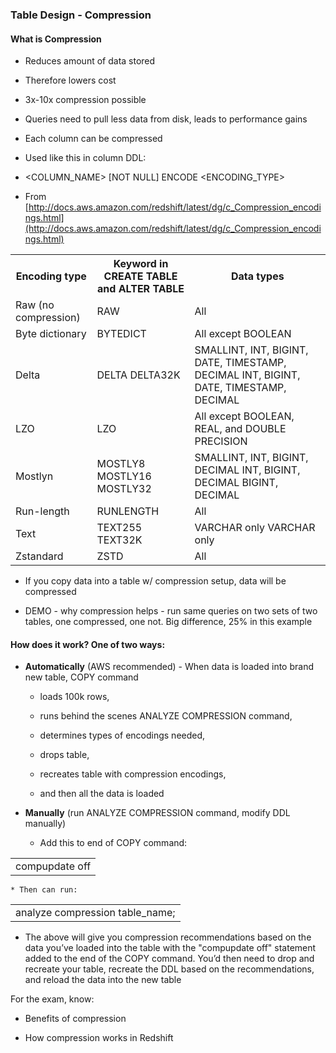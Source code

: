 ### Table Design - Compression

#### What is Compression

* Reduces amount of data stored

* Therefore lowers cost

* 3x-10x compression possible

* Queries need to pull less data from disk, leads to performance gains

* Each column can be compressed

* Used like this in column DDL: 

* <COLUMN_NAME> <DATATYPE> [NOT NULL] ENCODE <ENCODING_TYPE>

* From [http://docs.aws.amazon.com/redshift/latest/dg/c_Compression_encodings.html](http://docs.aws.amazon.com/redshift/latest/dg/c_Compression_encodings.html)

<table>
  <tr>
    <th>Encoding type</th>
    <th>Keyword in CREATE TABLE and ALTER TABLE</th>
    <th>Data types</th>
  </tr>
  <tr>
    <td>Raw (no compression)</td>
    <td>RAW</td>
    <td>All</td>
  </tr>
  <tr>
    <td>Byte dictionary</td>
    <td>BYTEDICT</td>
    <td>All except BOOLEAN</td>
  </tr>
  <tr>
    <td>Delta</td>
    <td>DELTA
DELTA32K</td>
    <td>SMALLINT, INT, BIGINT, DATE, TIMESTAMP, DECIMAL
INT, BIGINT, DATE, TIMESTAMP, DECIMAL</td>
  </tr>
  <tr>
    <td>LZO</td>
    <td>LZO</td>
    <td>All except BOOLEAN, REAL, and DOUBLE PRECISION</td>
  </tr>
  <tr>
    <td>Mostlyn</td>
    <td>MOSTLY8
MOSTLY16
MOSTLY32</td>
    <td>SMALLINT, INT, BIGINT, DECIMAL
INT, BIGINT, DECIMAL
BIGINT, DECIMAL</td>
  </tr>
  <tr>
    <td>Run-length</td>
    <td>RUNLENGTH</td>
    <td>All</td>
  </tr>
  <tr>
    <td>Text</td>
    <td>TEXT255
TEXT32K</td>
    <td>VARCHAR only
VARCHAR only</td>
  </tr>
  <tr>
    <td>Zstandard</td>
    <td>ZSTD</td>
    <td>All</td>
  </tr>
</table>


* If you copy data into a table w/ compression setup, data will be compressed

* DEMO - why compression helps - run same queries on two sets of two tables, one compressed, one not. Big difference, 25% in this example

#### How does it work?  One of two ways:

* **Automatically** (AWS recommended) - When data is loaded into brand new table, COPY command 

    * loads 100k rows, 

    * runs behind the scenes ANALYZE COMPRESSION command, 

    * determines types of encodings needed, 

    * drops table, 

    * recreates table with compression encodings, 

    * and then all the data is loaded

* **Manually** (run ANALYZE COMPRESSION command, modify DDL manually)

    * Add this to end of COPY command:

<table>
  <tr>
    <td>compupdate off</td>
  </tr>
</table>


    * Then can run:

<table>
  <tr>
    <td>analyze compression table_name;</td>
  </tr>
</table>


* The above will give you compression recommendations based on the data you’ve loaded into the table with the "compupdate off" statement added to the end of the COPY command.  You’d then need to drop and recreate your table, recreate the DDL based on the recommendations, and reload the data into the new table

For the exam, know:

* Benefits of compression

* How compression works in Redshift
